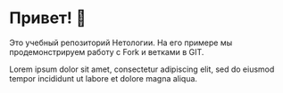 # Привет! 👋

Это учебный репозиторий Нетологии. На его примере мы продемонстрируем работу с Fork и ветками в GIT.

Lorem ipsum dolor sit amet, consectetur adipiscing elit, sed do eiusmod tempor incididunt ut labore et dolore magna aliqua.
